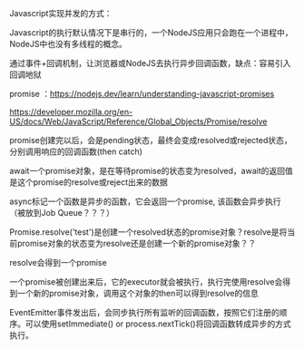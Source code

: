 

Javascript实现并发的方式：

Javascript的执行默认情况下是串行的，一个NodeJS应用只会跑在一个进程中，NodeJS中也没有多线程的概念。

通过事件+回调机制，让浏览器或NodeJS去执行异步回调函数，缺点：容易引入回调地狱



promise ：https://nodejs.dev/learn/understanding-javascript-promises

https://developer.mozilla.org/en-US/docs/Web/JavaScript/Reference/Global_Objects/Promise/resolve

promise创建完以后，会是pending状态，最终会变成resolved或rejected状态，分别调用响应的回调函数(then catch)

await一个promise对象，是在等待promise的状态变为resolved，await的返回值是这个promise的resolve或reject出来的数据

async标记一个函数是异步的函数，它会返回一个promise,  该函数会异步执行（被放到Job Queue？？？）

Promise.resolve('test')是创建一个resolved状态的promise对象？resolve是将当前promise对象的状态变为resolve还是创建一个新的promise对象？？

resolve会得到一个promise

一个promise被创建出来后，它的executor就会被执行，执行完使用resolve会得到一个新的promise对象，调用这个对象的then可以得到resolve的信息

EventEmitter事件发出后，会同步执行所有监听的回调函数，按照它们注册的顺序。可以使用setImmediate() or process.nextTick()将回调函数转成异步的方式执行。